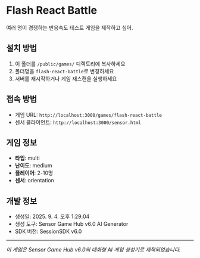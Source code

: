 # Flash React Battle

여러 명이 경쟁하는 반응속도 테스트 게임을 제작하고 싶어.

## 설치 방법

1. 이 폴더를 `/public/games/` 디렉토리에 복사하세요
2. 폴더명을 `flash-react-battle`로 변경하세요
3. 서버를 재시작하거나 게임 재스캔을 실행하세요

## 접속 방법

- 게임 URL: `http://localhost:3000/games/flash-react-battle`
- 센서 클라이언트: `http://localhost:3000/sensor.html`

## 게임 정보

- **타입**: multi
- **난이도**: medium
- **플레이어**: 2-10명
- **센서**: orientation

## 개발 정보

- 생성일: 2025. 9. 4. 오후 1:29:04
- 생성 도구: Sensor Game Hub v6.0 AI Generator
- SDK 버전: SessionSDK v6.0

---

*이 게임은 Sensor Game Hub v6.0의 대화형 AI 게임 생성기로 제작되었습니다.*
